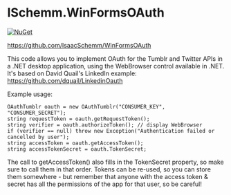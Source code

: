 # ISchemm.WinFormsOAuth

[![NuGet](https://img.shields.io/nuget/v/ISchemm.WinFormsOAuth.svg)](https://www.nuget.org/packages/ISchemm.WinFormsOAuth)

https://github.com/IsaacSchemm/WinFormsOAuth

This code allows you to implement OAuth for the Tumblr and Twitter APIs in a .NET desktop application, using the WebBrowser control available in .NET. It's based on David Quail's LinkedIn example: https://github.com/dquail/LinkedinOauth

Example usage:

	OAuthTumblr oauth = new OAuthTumblr("CONSUMER_KEY", "CONSUMER_SECRET");
	string requestToken = oauth.getRequestToken();
	string verifier = oauth.authorizeToken(); // display WebBrowser
	if (verifier == null) throw new Exception("Authentication failed or cancelled by user");
	string accessToken = oauth.getAccessToken();
	string accessTokenSecret = oauth.TokenSecret;

The call to getAccessToken() also fills in the TokenSecret property, so make sure to call them in that order. Tokens can be re-used, so you can store them somewhere - but remember that anyone with the access token & secret has all the permissions of the app for that user, so be careful!
